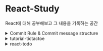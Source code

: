 # React-Study

React에 대해 공부해보고 그 내용을 기록하는 공간

<details>
<summary> Commit Rule & Commit message structure</summary>

### Commit Rule
1. 제목과 본문을 빈 행으로 구분한다
2. 제목을 50글자 내로 제한
3. 제목 첫 글자는 대문자로 작성
4. 제목 끝에 마침표 넣지 않기
5. 제목은 명령문으로 사용하며 과거형을 사용하지 않는다
6. 본문의 각 행은 72글자 내로 제한
7. 어떻게 보다는 무엇과 왜를 설명한다

### Commit message structure
* 헤더는 필수이며, 범위(scope), 본문(body), 바닥글(footer)은 선택
```
<type>(<scope>): <subject>          -- 헤더

<body>                              -- 본문

<footer>                            -- 바닥글
```

* `<type>`은 해당 Commit의 성격을 나타내며 다음 중 하나여야 한다.

```
feat : 새로운 기능에 대한 커밋
fix : 버그 수정에 대한 커밋
build : 빌드 관련 파일 수정에 대한 커밋
chore : 그 외 자잘한 수정에 대한 커밋
ci : CI관련 설정 수정에 대한 커밋
docs : 문서 수정에 대한 커밋
style : 코드 스타일 혹은 포맷 등에 관한 커밋
refactor :  코드 리팩토링에 대한 커밋
test : 테스트 코드 수정에 대한 커밋
```

* `<body>`는 본문으로 헤더로 표현할 수 없는 상세한 내용을 기록.  
헤더로 표현이 가능하다면 생략 가능


* `<footer>`는 바닥글로 어떤 이슈에서 왔는지 같은 참조 정보들을 추가하는 용도로 사용

---

### Reference
[[Git] 좋은 커밋 메세지 작성하기위한 규칙들](https://beomseok95.tistory.com/328)

</details>

<details>
<summary> tutorial-tictactoe </summary>

### Tic-Tac-Toe Game

[React 공식사이트 실용적인 자습서](https://ko.reactjs.org/tutorial/tutorial.html)

자습서를 보며 react의 기본 문법과 사용 방법을 학습

</details>

<details>
<summary> react-todo </summary>

### Task(TodoList)

react를 이용한 Task(TodoList)를 만들면서 react의 문법과 사용 방법을 학습

</details>
